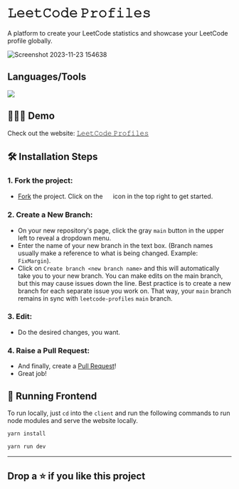 # 𝙻𝚎𝚎𝚝𝙲𝚘𝚍𝚎  𝙿𝚛𝚘𝚏𝚒𝚕𝚎𝚜

A platform to create your LeetCode statistics and showcase your LeetCode profile globally.

![Screenshot 2023-11-23 154638](https://github.com/druvkotwani/Leetcode-Profiles/assets/96691139/9f6bfbb4-c389-4509-9e42-a0d394651180)




## Languages/Tools

<a href="">
    <img src="https://skillicons.dev/icons?i=tailwindcss,js,react,mongodb,nodejs,vercel,typescript" />
  </a>

## 👩🏽‍💻 Demo
Check out the website: [𝙻𝚎𝚎𝚝𝙲𝚘𝚍𝚎 𝙿𝚛𝚘𝚏𝚒𝚕𝚎𝚜](https://leetcode-profiles-delta.vercel.app/)


## 🛠️ Installation Steps

### 1. Fork the project:
- [Fork](https://github.com/druvkotwani/Leetcode-Profiles) the project. Click on the <a href="https://github.com/druvkotwani/Leetcode-Profiles/fork"><img src="https://i.imgur.com/G4z1kEe.png" height="15" width="15"></a> icon in the top right to get started.

### 2. Create a New Branch:
- On your new repository's page, click the gray `main` button in the upper left to reveal a dropdown menu.
- Enter the name of your new branch in the text box. (Branch names usually make a reference to what is being changed. Example: `FixMargin`).
- Click on `Create branch <new branch name>` and this will automatically take you to your new branch. You can make edits on the main branch, but this may cause issues down the line. Best practice is to create a new branch for each separate issue you work on. That way, your `main` branch remains in sync with `leetcode-profiles` `main` branch.

### 3. Edit:
- Do the desired changes, you want.

### 4. Raise a Pull Request:
- And finally, create a [Pull Request](https://help.github.com/en/github/collaborating-with-issues-and-pull-requests/creating-a-pull-request)!
- Great job! 


## 🚀 Running Frontend
To run locally, just `cd` into the `client` and run the following commands to run node modules and serve the website locally.
```bash
yarn install 
```

```bash
yarn run dev
```


<hr/>

## Drop a ⭐ if you like this project
